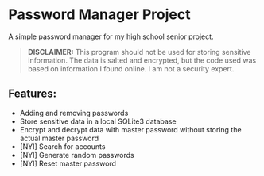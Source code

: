 # Password Manager Project

A simple password manager for my high school senior project.

> **DISCLAIMER:** 
> This program should not be used for storing sensitive information.
> The data is salted and encrypted, but the code used was based on 
> information I found online. I am not a security expert.

## Features:
- Adding and removing passwords
- Store sensitive data in a local SQLite3 database
- Encrypt and decrypt data with master password without storing the actual master password
- [NYI] Search for accounts
- [NYI] Generate random passwords
- [NYI] Reset master password
